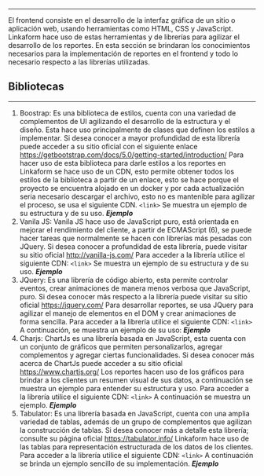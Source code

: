 -----------------------------------------------------

El frontend consiste en el desarrollo de la interfaz gráfica de un sitio o aplicación web, usando herramientas como HTML, CSS y JavaScript. Linkaform hace uso de estas herramientas y de librerías para agilizar el desarrollo de los reportes. En esta sección se brindaran los conocimientos necesarios para la implementación de reportes en el frontend y todo lo necesario respecto a las librerías utilizadas.
## Bibliotecas
-----------------------------------------------------------------
1. Boostrap:
	Es una biblioteca de estilos, cuenta con una variedad de complementos de UI agilizando el desarrollo de la estructura y el diseño. Esta hace uso principalmente de clases que definen los estilos a implementar. Si desea conocer a mayor profundidad de esta librería puede acceder a su sitio oficial con el siguiente enlace https://getbootstrap.com/docs/5.0/getting-started/introduction/
	Para hacer uso de esta biblioteca para darle estilos a los reportes en Linkaform se hace uso de un CDN, esto permite obtener todos los estilos de la biblioteca a partir de un enlace, esto se hace porque el proyecto se encuentra alojado en un docker y por cada actualización seria necesario descargar el archivo, esto no es mantenible para agilizar el proceso,  se usa el siguiente CDN.
	```<link>```
	Se muestra un ejemplo de su estructura y de su uso.
	***Ejemplo***
1. Vanila JS:
	Vanila JS hace uso de JavaScript puro, está orientada en mejorar el rendimiento del cliente, a partir de ECMAScript (6), se puede hacer tareas que normalmente se hacen con librerías más pesadas con JQuery.  Si desea conocer a profundidad de esta librería, puede visitar su sitio oficial http://vanilla-js.com/
	Para acceder a la librería utilice el siguiente CDN: 
	```<link>```
	Se muestra un ejemplo de su estructura y de su uso.
	***Ejemplo***
1. JQuery:
		Es una librería de código abierto, esta permite controlar eventos, crear animaciones de manera menos verbosa que JavaScript, puro. Si desea conocer más respecto a la librería puede visitar su sitio oficial https://jquery.com/
		Para desarrollar reportes, se usa JQuery para agilizar el manejo de elementos en el DOM y crear animaciones de forma sencilla.
		Para acceder a la librería utilice el siguiente CDN: 
		```<link>```
		A continuación, se muestra un ejemplo de su uso:
		***Ejemplo***
1. Charjs:
	ChartJs es una librería basada en JavaScript, esta cuenta con un conjunto de gráficos que permiten personalizarlos, agregar complementos y agregar ciertas funcionalidades.
	Si desea conocer más acerca de ChartJs puede acceder a su sitio oficial https://www.chartjs.org/
	Los reportes hacen uso de los gráficos para brindar a los clientes un resumen visual de sus datos, a continuación se muestra un ejemplo para entender su estructura y uso.
	Para acceder a la librería utilice el siguiente CDN: 
	```<link>```
	A continuación se muestra un ejemplo.
	***Ejemplo***
1. Tabulator:
	Es una librería basada en JavaScript, cuenta con una amplia variedad de tablas, además de un grupo de complementos que agilizan la construcción de tablas. 
	Si desea conocer más  a detalle esta librería; consulte su página oficial https://tabulator.info/
	Linkaform hace uso de las tablas para representación estructurada de los datos de los clientes.
	Para acceder a la librería utilice el siguiente CDN: 
	```<link>```
	A continuación se brinda un ejemplo sencillo de su implementación.
	***Ejemplo***